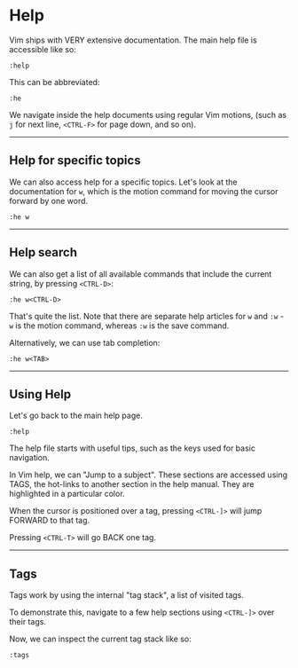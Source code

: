 # Help

Vim ships with VERY extensive documentation. The main help file is accessible
like so:
```
:help
```
This can be abbreviated:
```
:he
```

We navigate inside the help documents using regular Vim motions, (such as `j` for next line, `<CTRL-F>` for page down, and so on).

----
## Help for specific topics
We can also access help for a specific topics. Let's look at the documentation
for `w`, which is the motion command for moving the cursor forward by one word.

```
:he w
```

----
## Help search
We can also get a list of all available commands that include the current
string, by pressing `<CTRL-D>`:

```
:he w<CTRL-D>
```

That's quite the list. Note that there are separate help articles for `w` and
`:w` - `w` is the motion command, whereas `:w` is the save command.

Alternatively, we can use tab completion:
```
:he w<TAB>
```

----
## Using Help
Let's go back to the main help page.
```
:help
```

The help file starts with useful tips, such as the keys used for basic navigation.

In Vim help, we can "Jump to a subject". These sections are accessed using TAGS, the hot-links
to another section in the help manual. They are highlighted in a particular color.

When the cursor is positioned over a tag, pressing `<CTRL-]>` will jump FORWARD to that tag.

Pressing `<CTRL-T>` will go BACK one tag.

---
## Tags
Tags work by using the internal "tag stack", a list of visited tags.

To demonstrate this, navigate to a few help sections using `<CTRL-]>` over their tags.

Now, we can inspect the current tag stack like so:

```
:tags
```

